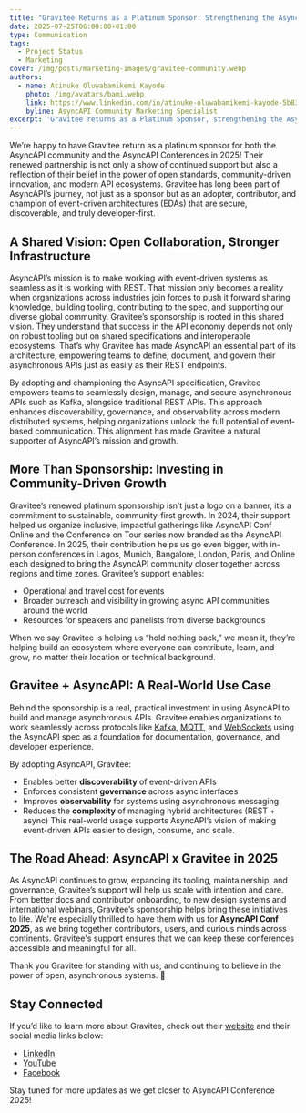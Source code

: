 ```yaml
---
title: "Gravitee Returns as a Platinum Sponsor: Strengthening the AsyncAPI Ecosystem Across 2025"
date: 2025-07-25T06:00:00+01:00
type: Communication
tags:
  - Project Status
  - Marketing
cover: /img/posts/marketing-images/gravitee-community.webp
authors:
  - name: Atinuke Oluwabamikemi Kayode
    photo: /img/avatars/bami.webp
    link: https://www.linkedin.com/in/atinuke-oluwabamikemi-kayode-5b838b1b7/
    byline: AsyncAPI Community Marketing Specialist
excerpt: 'Gravitee returns as a Platinum Sponsor, strengthening the AsyncAPI community and conference across 2025.'
---
```



We’re happy to have Gravitee return as a platinum sponsor for both the AsyncAPI community and the AsyncAPI Conferences in 2025! Their renewed partnership is not only a show of continued support but also a reflection of their belief in the power of open standards, community-driven innovation, and modern API ecosystems.
Gravitee has long been part of AsyncAPI’s journey, not just as a sponsor but as an adopter, contributor, and champion of event-driven architectures (EDAs) that are secure, discoverable, and truly developer-first.

## A Shared Vision: Open Collaboration, Stronger Infrastructure

AsyncAPI’s mission is to make working with event-driven systems as seamless as it is working with REST. That mission only becomes a reality when organizations across industries join forces to push it forward sharing knowledge, building tooling, contributing to the spec, and supporting our diverse global community.
Gravitee’s sponsorship is rooted in this shared vision. They understand that success in the API economy depends not only on robust tooling but on shared specifications and interoperable ecosystems. That’s why Gravitee has made AsyncAPI an essential part of its architecture, empowering teams to define, document, and govern their asynchronous APIs just as easily as their REST endpoints.

By adopting and championing the AsyncAPI specification, Gravitee empowers teams to seamlessly design, manage, and secure asynchronous APIs such as Kafka, alongside traditional REST APIs. This approach enhances discoverability, governance, and observability across modern distributed systems, helping organizations unlock the full potential of event-based communication.
This alignment has made Gravitee a natural supporter of AsyncAPI’s mission and growth.

## More Than Sponsorship: Investing in Community-Driven Growth

Gravitee’s renewed platinum sponsorship isn’t just a logo on a banner, it’s a commitment to sustainable, community-first growth. In 2024, their support helped us organize inclusive, impactful gatherings like AsyncAPI Conf Online and the Conference on Tour series now branded as the AsyncAPI Conference.
In 2025, their contribution helps us go even bigger, with in-person conferences in Lagos, Munich, Bangalore, London, Paris, and Online each designed to bring the AsyncAPI community closer together across regions and time zones. Gravitee’s support enables:

- Operational and travel cost for events
- Broader outreach and visibility in growing async API communities around the world
- Resources for speakers and panelists from diverse backgrounds

When we say Gravitee is helping us “hold nothing back,” we mean it, they’re helping build an ecosystem where everyone can contribute, learn, and grow, no matter their location or technical background.

## Gravitee + AsyncAPI: A Real-World Use Case

Behind the sponsorship is a real, practical investment in using AsyncAPI to build and manage asynchronous APIs. Gravitee enables organizations to work seamlessly across protocols like [Kafka](https://kafka.apache.org/), [MQTT](https://mqtt.org/), and [WebSockets](https://developer.mozilla.org/en-US/docs/Web/API/WebSockets_API) using the AsyncAPI spec as a foundation for documentation, governance, and developer experience.

By adopting AsyncAPI, Gravitee:
- Enables better **discoverability** of event-driven APIs
- Enforces consistent **governance** across async interfaces
- Improves **observability** for systems using asynchronous messaging
- Reduces the **complexity** of managing hybrid architectures (REST + async)
This real-world usage supports AsyncAPI’s vision of making event-driven APIs easier to design, consume, and scale.

## The Road Ahead: AsyncAPI x Gravitee in 2025

As AsyncAPI continues to grow, expanding its tooling, maintainership, and governance, Gravitee’s support will help us scale with intention and care. From better docs and contributor onboarding, to new design systems and international webinars, Gravitee’s sponsorship helps bring these initiatives to life.
We're especially thrilled to have them with us for **AsyncAPI Conf 2025**, as we bring together contributors, users, and curious minds across continents. Gravitee's support ensures that we can keep these conferences accessible and meaningful for all.

Thank you Gravitee for standing with us, and continuing to believe in the power of open, asynchronous systems. 💜

## Stay Connected

If you’d like to learn more about Gravitee, check out their [website](https://www.gravitee.io) and their social media links below:
- [LinkedIn](https://www.linkedin.com/company/gravitee-io/posts/?feedView=all)
- [YouTube](https://www.youtube.com/c/Graviteesource)
- [Facebook](https://www.facebook.com/GraviteeSource)

Stay tuned for more updates as we get closer to AsyncAPI Conference 2025!
